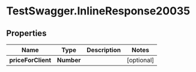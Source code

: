 # TestSwagger.InlineResponse20035

## Properties

Name | Type | Description | Notes
------------ | ------------- | ------------- | -------------
**priceForClient** | **Number** |  | [optional] 


